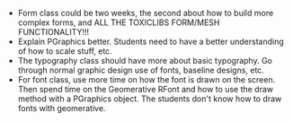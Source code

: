 * Form class could be two weeks, the second about how to build more complex forms, and ALL THE TOXICLIBS FORM/MESH FUNCTIONALITY!!!
* Explain PGraphics better. Students need to have a better understanding of how to scale stuff, etc.
* The typography class should have more about basic typography. Go through normal graphic design use of fonts, baseline designs, etc.
* For font class, use more time on how the font is drawn on the screen. Then spend time on the Geomerative RFont and how to use the draw method with a PGraphics object. The students don't know how to draw fonts with geomerative.